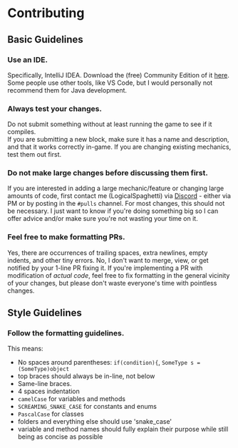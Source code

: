 # Contributing



## Basic Guidelines

### Use an IDE.
Specifically, IntelliJ IDEA. Download the (free) Community Edition of it [here](https://www.jetbrains.com/idea/download/). Some people use other tools, like VS Code, but I would personally not recommend them for Java development.

### Always test your changes.
Do not submit something without at least running the game to see if it compiles.  
If you are submitting a new block, make sure it has a name and description, and that it works correctly in-game. If you are changing existing mechanics, test them out first.

### Do not make large changes before discussing them first.
If you are interested in adding a large mechanic/feature or changing large amounts of code, first contact me (LogicalSpaghetti) via [Discord](https://discord.gg/tuYCKNUsDw) - either via PM or by posting in the `#pulls` channel.
For most changes, this should not be necessary. I just want to know if you're doing something big so I can offer advice and/or make sure you're not wasting your time on it.

### Feel free to make formatting PRs.
Yes, there are occurrences of trailing spaces, extra newlines, empty indents, and other tiny errors. No, I don't want to merge, view, or get notified by your 1-line PR fixing it. If you're implementing a PR with modification of *actual code*, feel free to fix formatting in the general vicinity of your changes, but please don't waste everyone's time with pointless changes.

## Style Guidelines

### Follow the formatting guidelines.
This means:
- No spaces around parentheses: `if(condition){`, `SomeType s = (SomeType)object`
- top braces should always be in-line, not below
- Same-line braces.
- 4 spaces indentation
- `camelCase` for variables and methods
- `SCREAMING_SNAKE_CASE` for constants and enums
- `PascalCase` for classes
- folders and everything else should use 'snake_case'
- variable and method names should fully explain their purpose while still being as concise as possible